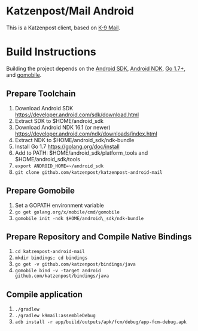 # Katzenpost/Mail Android

This is a Katzenpost client, based on [K-9 Mail](https://github.com/k9mail/k-9).

# Build Instructions

Building the project depends on the [Android SDK](https://developer.android.com/studio/index.html), [Android NDK](https://developer.android.com/ndk/index.html), [Go 1.7+](https://golang.org/), and [gomobile](https://github.com/golang/go/wiki/Mobile).

## Prepare Toolchain

1. Download Android SDK https://developer.android.com/sdk/download.html
2. Extract SDK to $HOME/android\_sdk
3. Download Android NDK 16.1 (or newer) https://developer.android.com/ndk/downloads/index.html
4. Extract NDK to $HOME/android\_sdk/ndk-bundle
5. Install Go 1.7 https://golang.org/doc/install
6. Add to PATH: $HOME/android\_sdk/platform\_tools and $HOME/android\_sdk/tools
7. `export ANDROID_HOME=~/android_sdk`
8. `git clone github.com/katzenpost/katzenpost-android-mail`

## Prepare Gomobile

1. Set a GOPATH environment variable
2. `go get golang.org/x/mobile/cmd/gomobile`
3. `gomobile init -ndk $HOME/android\_sdk/ndk-bundle`

## Prepare Repository and Compile Native Bindings

1. `cd katzenpost-android-mail`
2. `mkdir bindings; cd bindings`
3. `go get -v github.com/katzenpost/bindings/java`
4. `gomobile bind -v -target android github.com/katzenpost/bindings/java`

## Compile application

1. `./gradlew`
2. `./gradlew k9mail:assembleDebug`
3. `adb install -r app/build/outputs/apk/fcm/debug/app-fcm-debug.apk`

